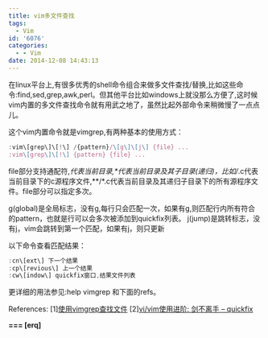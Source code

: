 ```yaml
---
title: vim多文件查找
tags:
  - Vim
id: '6076'
categories:
  - - Vim
date: 2014-12-08 14:43:13
---
```



<!-- more -->
在linux平台上,有很多优秀的shell命令组合来做多文件查找/替换,比如这些命令:find,sed,grep,awk,perl。但其他平台比如windows上就没那么方便了,这时候vim内置的多文件查找命令就有用武之地了，虽然比起外部命令来稍微慢了一点点儿。

这个vim内置命令就是vimgrep,有两种基本的使用方式：

```js
:vim\[grep\]\[!\] /{pattern}/\[g\]\[j\] {file} ...
:vim\[grep\]\[!\] {pattern} {file} ...
```

file部分支持通配符,*代表当前目录,**代表当前目录及其子目录(递归)，比如*/*.c代表当前目录下的c源程序文件,**/*.c代表当前目录及其递归子目录下的所有源程序文件。file部分可以指定多次。

g(global)是全局标志，没有g,每行只会匹配一次，如果有g,则匹配行内所有符合的pattern，也就是行可以会多次被添加到quickfix列表。
j(jump)是跳转标志，没有j，vim会跳转到第一个匹配，如果有j，则只更新

以下命令查看匹配结果：

```js
:cn\[ext\] 下一个结果
:cp\[revious\] 上一个结果
:cw\[indow\] quickfix窗口,结果文件列表
```

更详细的用法参见:help vimgrep 和下面的refs。

References:
\[1\][使用vimgrep查找文件](http://mywcd.sinaapp.com/blog/425)
\[2\][vi/vim使用进阶: 剑不离手 – quickfix](http://easwy.com/blog/archives/advanced-vim-skills-quickfix-mode/)

**\===
\[erq\]**